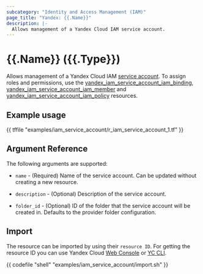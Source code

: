 ```yaml
---
subcategory: "Identity and Access Management (IAM)"
page_title: "Yandex: {{.Name}}"
description: |-
  Allows management of a Yandex Cloud IAM service account.
---
```


# {{.Name}} ({{.Type}})

Allows management of a Yandex Cloud IAM [service account](https://yandex.cloud/docs/iam/concepts/users/service-accounts). To assign roles and permissions, use the [yandex_iam_service_account_iam_binding](iam_service_account_iam_binding.html), [yandex_iam_service_account_iam_member](iam_service_account_iam_member.html) and [yandex_iam_service_account_iam_policy](iam_service_account_iam_policy.html) resources.

## Example usage

{{ tffile "examples/iam_service_account/r_iam_service_account_1.tf" }}

## Argument Reference

The following arguments are supported:

* `name` - (Required) Name of the service account. Can be updated without creating a new resource.

* `description` - (Optional) Description of the service account.

* `folder_id` - (Optional) ID of the folder that the service account will be created in. Defaults to the provider folder configuration.

## Import

The resource can be imported by using their `resource ID`. For getting the resource ID you can use Yandex Cloud [Web Console](https://console.yandex.cloud) or [YC CLI](https://yandex.cloud/docs/cli/quickstart).

{{ codefile "shell" "examples/iam_service_account/import.sh" }}
